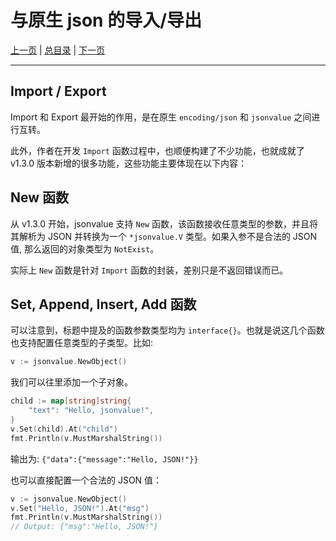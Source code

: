 # 与原生 json 的导入/导出

[上一页](./04_set.md) | [总目录](./README.md) | [下一页](./06_iteration.md)

---


## Import / Export

Import 和 Export 最开始的作用，是在原生 `encoding/json` 和 `jsonvalue` 之间进行互转。

此外，作者在开发 `Import` 函数过程中，也顺便构建了不少功能，也就成就了 v1.3.0 版本新增的很多功能，这些功能主要体现在以下内容：

## New 函数

从 v1.3.0 开始，jsonvalue 支持 `New` 函数，该函数接收任意类型的参数，并且将其解析为 JSON 并转换为一个 `*jsonvalue.V` 类型。如果入参不是合法的 JSON 值, 那么返回的对象类型为 `NotExist`。

实际上 `New` 函数是针对 `Import` 函数的封装，差别只是不返回错误而已。


## Set, Append, Insert, Add 函数

可以注意到，标题中提及的函数参数类型均为 `interface{}`。也就是说这几个函数也支持配置任意类型的子类型。比如:

```go
v := jsonvalue.NewObject()
```

我们可以往里添加一个子对象。

```go
child := map[string]string{
    "text": "Hello, jsonvalue!",
}
v.Set(child).At("child")
fmt.Println(v.MustMarshalString())
```

输出为: `{"data":{"message":"Hello, JSON!"}}`

也可以直接配置一个合法的 JSON 值：

```go
v := jsonvalue.NewObject()
v.Set("Hello, JSON!").At("msg")
fmt.Println(v.MustMarshalString())
// Output: {"msg":"Hello, JSON!"}
```


